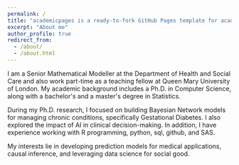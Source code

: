 ```yaml
---
permalink: /
title: "academicpages is a ready-to-fork GitHub Pages template for academic personal websites"
excerpt: "About me"
author_profile: true
redirect_from: 
  - /about/
  - /about.html
---
```


I am a Senior Mathematical Modeller at the Department of Health and Social Care and also work part-time as a teaching fellow at Queen Mary University of London. My academic background includes a Ph.D. in Computer Science, along with a bachelor's and a master's degree in Statistics.

During my Ph.D. research, I focused on building Bayesian Network models for managing chronic conditions, specifically Gestational Diabetes. I also explored the impact of AI in clinical decision-making. In addition, I have experience working with R programming, python, sql, github, and SAS.

My interests lie in developing prediction models for medical applications, causal inference, and leveraging data science for social good.
